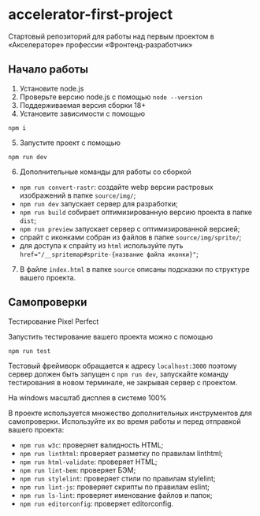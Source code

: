 # accelerator-first-project
Стартовый репозиторий для работы над первым проектом в «Акселераторе» профессии «Фронтенд-разработчик»

## Начало работы

1. Установите node.js
2. Проверьте версию node.js с помощью `node --version`
3. Поддерживаемая версия сборки 18+
4. Установите зависимости с помощью

```shell
npm i
```

5. Запустите проект с помощью 

```shell
npm run dev
```

6. Дополнительные команды для работы со сборкой

- `npm run convert-rastr`: создайте webp версии растровых изображений в папке `source/img/`;
- `npm run dev` запускает сервер для разработки;
- `npm run build` собирает оптимизированную версию проекта в папке `dist`;
- `npm run preview` запускает сервер с оптимизированной версией;
- спрайт с иконками собран из файлов в папке `source/img/sprite/`;
- для доступа к спрайту из `html` используйте путь `href="/__spritemap#sprite-{название файла иконки}"`;

7. В файле `index.html` в папке `source` описаны подсказки по структуре вашего проекта.

## Самопроверки

Тестирование Pixel Perfect

Запустить тестирование вашего проекта можно с помощью

```shell
npm run test 
```

Тестовый фреймворк обращается к адресу `localhost:3000` поэтому сервер должен быть запущен с `npm run dev`, запускайте команду тестирования в новом терминале, не закрывая сервер с проектом.

На windows масштаб дисплея в системе 100%


В проекте используется множество дополнительных инструментов для самопроверки. Используйте их во время работы и перед отправкой вашего проекта:

- `npm run w3c`: проверяет валидность HTML;
- `npm run linthtml`: проверяет разметку по правилам linthtml;
- `npm run html-validate`: проверяет HTML;
- `npm run lint-bem`: проверяет БЭМ;
- `npm run stylelint`: проверяет стили по правилам stylelint;
- `npm run lint-js`: проверяет скрипты по правилам eslint;
- `npm run ls-lint`: проверяет именование файлов и папок;
- `npm run editorconfig`: проверяет editorconfig.
